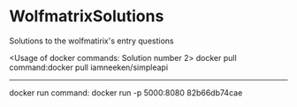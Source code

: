 # WolfmatrixSolutions
Solutions to the wolfmatirix's entry questions

<Usage of docker commands: Solution number 2>
docker pull command:docker pull iamneeken/simpleapi

*************************
docker run command: docker run -p 5000:8080 82b66db74cae
